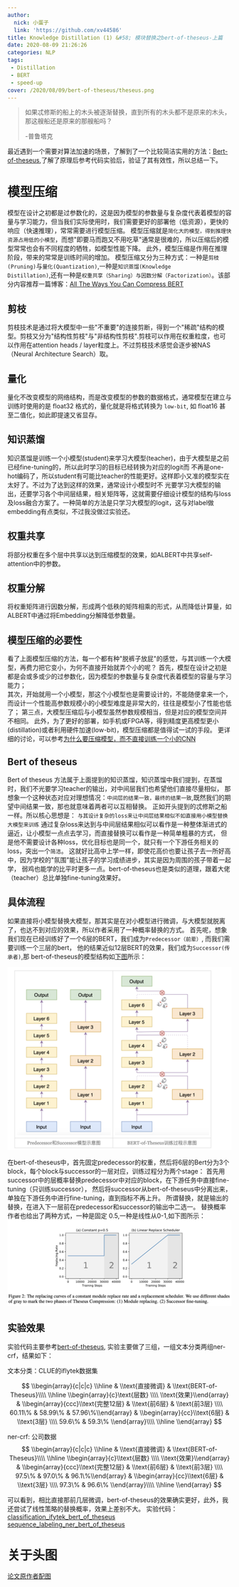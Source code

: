 ```yaml
---
author:
  nick: 小蛋子
  link: 'https://github.com/xv44586'
title: Knowledge Distillation (1) &#58; 模块替换之bert-of-theseus-上篇
date: 2020-08-09 21:26:26
categories: NLP
tags:
 - Distillation
 - BERT
 - speed-up
cover: /2020/08/09/bert-of-theseus/theseus.png
---
```

<!-- toc -->


<blockquote>如果忒修斯的船上的木头被逐渐替换，直到所有的木头都不是原来的木头，那这艘船还是原来的那艘船吗？

-普鲁塔克</blockquote>

最近遇到一个需要对算法加速的场景，了解到了一个比较简洁实用的方法：[Bert-of-theseus](https://arxiv.org/abs/2002.02925),了解了原理后参考代码实验后，验证了其有效性，所以总结一下。

# 模型压缩
模型在设计之初都是过参数化的，这是因为模型的参数量与复杂度代表着模型的容量与学习能力，但当我们实际使用时，我们需要更好的部署他（低资源），更快的响应（快速推理），常常需要进行模型压缩。
模型压缩就是<code>简化大的模型，得到推理快资源占用低的小模型</code>，而想"即要马而跑又不用吃草"通常是很难的，所以压缩后的模型常常也会有不同程度的牺牲，如模型性能下降。
此外，模型压缩是作用在推理阶段，带来的常常是训练时间的增加。
模型压缩又分为三种方式：一种是<code>剪枝(Pruning)</code>与<code>量化(Quantization)</code>,一种是<code>知识蒸馏(Knowledge Distillation)</code>,还有一种是<code>权重共享（Sharing）与因数分解（Factorization）</code>。该部分内容推荐一篇博客：[All The Ways You Can Compress BERT](http://mitchgordon.me/machine/learning/2019/11/18/all-the-ways-to-compress-BERT.html)

## 剪枝
剪枝技术是通过将大模型中一些"不重要"的连接剪断，得到一个"稀疏"结构的模型。剪枝又分为"结构性剪枝"与"非结构性剪枝".剪枝可以作用在权重粒度，也可以作用在attention heads / layer粒度上。不过剪枝技术感觉会逐步被<cdoe>NAS（Neural Architecture Search）</code>取。

## 量化
量化不改变模型的网络结构，而是改变模型的参数的数据格式，通常模型在建立与训练时使用的是 float32 格式的，量化就是将格式转换为 <code>low-bit</code>, 如 float16 甚至二值化，如此即提速又省显存。

## 知识蒸馏
知识蒸馏是训练一个小模型(student)来学习大模型(teacher)，由于大模型是之前已经fine-tuning的，所以此时学习的目标已经转换为对应的logit而
不再是one-hot编码了，所以student有可能比teacher的性能更好。这样即小又准的模型实在太好了。不过为了达到这样的效果，通常设计小模型时不
光要学习大模型的输出，还要学习各个中间层结果，相关矩阵等，这就需要仔细设计模型的结构与loss及loss融合方案了。一种简单的方法是只学习大模型的logit，这与对label做embedding有点类似，不过我没做过实验还。

## 权重共享
将部分权重在多个层中共享以达到压缩模型的效果，如ALBERT中共享self-attention中的参数。

## 权重分解
将权重矩阵进行因数分解，形成两个低秩的矩阵相乘的形式，从而降低计算量，如ALBERT中通过将Embedding分解降低参数量。

## 模型压缩的必要性
看了上面模型压缩的方法，每一个都有种"脱裤子放屁"的感觉，与其训练一个大模型，再费力把它变小，为何不直接开始就弄个小的呢？
首先，模型在设计之初是都是会或多或少的过参数化，因为模型的参数量与复杂度代表着模型的容量与学习能力；  
其次，开始就用一个小模型，那这个小模型也是需要设计的，不能随便拿来一个，而设计一个性能高参数规模小的小模型难度是非常大的，往往是模型小了性能也低了； 
第三点，大模型压缩后与小模型虽然参数规模相当，但是对应的模型空间并不相同。 
此外，为了更好的部署，如手机或FPGA等，得到精度更高模型更小(distillation)或者利用硬件加速(low-bit)，模型压缩都是值得试一试的手段。
更详细的讨论，可以参考[为什么要压缩模型，而不直接训练一个小的CNN](https://www.zhihu.com/question/303922732)

## Bert of theseus
Bert of theseus 方法属于上面提到的知识蒸馏，知识蒸馏中我们提到，在蒸馏时，我们不光要学习teacher的输出，对中间层我们也希望他们直接尽量相似，
那想象一个这种状态对应对理想情况：<code>中间层的结果一致，最终的结果一致</code>,既然我们的期望中间结果一致，那也就意味着两者可以互相替换。
正如开头提到的忒修斯之船一样。所以核心思想是：
<code>与其设计复杂的loss来让中间层结果相似不如直接用小模型替换大模型来训练</code>
通过复杂loss来达到与中间层结果相似可以看作是一种整体渐进式的逼近，让小模型一点点去学习，而直接替换可以看作是一种简单粗暴的方式，
但是他不需要设计各种loss，优化目标也是同一个，就只有一个下游任务相关的loss，突出一个<code>简洁</code>。
这就好比高中上学一样，即使花高价也要让孩子去一所好高中，因为学校的"氛围"能让孩子的学习成绩进步，其实是因为周围的孩子带着一起学，
弱鸡也能学的比平时更多一点。bert-of-theseus也是类似的道理，跟着大佬（teacher）总比单独fine-tuning效果好。

## 具体流程
如果直接将小模型替换大模型，那其实是在对小模型进行微调，与大模型就脱离了，也达不到对应的效果，所以作者采用了一种概率替换的方式。
首先呢，想象我们现在已经训练好了一个6层的BERT，我们成为<code>Predecessor（前辈）</code>, 而我们需要训练一个三层的bert，
他的结果近似12层BERT的效果，我们成为<code>Successor(传承者)</code>,那 bert-of-theseus的模型结构如[下图](https://spaces.ac.cn/archives/7575)所示：

![bert-of-theseus](/2020/08/09/bert-of-theseus/bert-of-theseus.png)


在bert-of-theseus中，首先固定predecessor的权重，然后将6层的Bert分为3个block，每个block与successor的一层对应，训练过程分为两个stage：
首先用successor中的层概率替换predecessor中对应的block，在下游任务中直接fine-tuning（只训练successor），
然后将successor从bert-of-theseus中分离出来，单独在下游任务中进行fine-tuning，直到指标不再上升。
所谓替换，就是输出的替换，在进入下一层前在predecessor和successor的输出中二选一。
替换概率作者也给出了两种方式，一种是固定 0.5,一种是线性从0-1,如下图所示：
![](/2020/08/09/bert-of-theseus/figure2.png)

## 实验效果
实验代码主要参考[bert-of-theseus](https://github.com/bojone/bert-of-theseus), 实验主要做了三组，一组文本分类两组ner-crf，结果如下：

文本分类：CLUE的iflytek数据集

$$
\\begin{array}{c|c|c} 
\\hline 
& \\text{直接微调} & \\text{BERT-of-Theseus}\\\\ 
\\hline 
\\begin{array}{c}\text{层数} \\\\ \\text{效果}\\end{array} & \\begin{array}{ccc}\\text{完整12层} & \\text{前6层} & \\text{前3层} 
\\\\ 60.11\% & 58.99\%  & 57.96\%\\end{array} & \\begin{array}{cc}\\text{6层} & \\text{3层} \\\\ 59.6\%  & 59.3\% \\end{array}\\\\ 
\\hline 
\\end{array}
$$

ner-crf: 公司数据
$$
\\begin{array}{c|c|c} 
\\hline 
& \\text{直接微调} & \\text{BERT-of-Theseus}\\\\ 
\\hline 
\\begin{array}{c}\\text{层数} \\\\ \\text{效果}\\end{array} & \\begin{array}{ccc}\\text{完整12层} & \\text{前6层} & \\text{前3层} 
\\\\ 97.5\% & 97.0\%  & 96.1\%\\end{array} & \\begin{array}{cc}\\text{6层} & \\text{3层} \\\\ 97.3\%  & 96.6\% \\end{array}\\\\ 
\\hline 
\\end{array}
$$

可以看到，相比直接那前几层微调，bert-of-theseus的效果确实更好，此外，我还尝试了线性策略的替换概率，效果上差别不大。
实验代码：[classification_ifytek_bert_of_theseus](https://github.com/xv44586/toolkit4nlp/blob/master/examples/classification_ifytek_bert_of_theseus.py)
[sequence_labeling_ner_bert_of_theseus](https://github.com/xv44586/toolkit4nlp/blob/master/examples/sequence_labeling_ner_bert_of_theseus.py)

# 关于头图
[论文原作者配图](https://github.com/JetRunner/BERT-of-Theseus)
